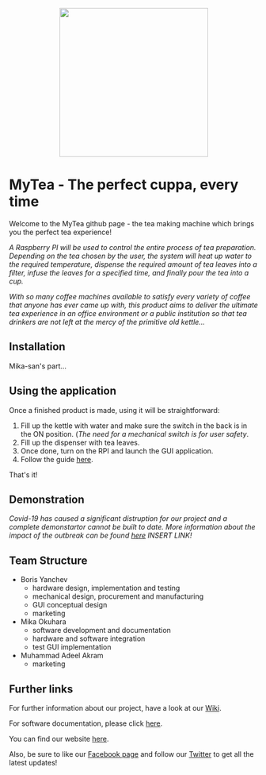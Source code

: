 <p align="center">
<img src="https://github.com/okuharaRR/RTEP5/blob/master/MyTeaLogo.png" width="300" />
</p>



# MyTea - The perfect cuppa, every time

Welcome to the MyTea github page - the tea making machine which brings you the perfect tea experience!

_A Raspberry PI will be used to control the entire process of tea preparation. Depending on the tea chosen by the user, the system will heat up water to the required temperature, dispense the required amount of tea leaves into a filter, infuse the leaves for a specified time, and finally pour the tea into a cup._

_With so many coffee machines available to satisfy every variety of coffee that anyone has ever came up with, this product aims to deliver the ultimate tea experience in an office environment or a public institution so that tea drinkers are not left at the mercy of the primitive old kettle..._

## Installation

Mika-san's part...

## Using the application

Once a finished product is made, using it will be straightforward:

1. Fill up the kettle with water and make sure the switch in the back is in the ON position. (_The need for a mechanical switch is for user safety_.
2. Fill up the dispenser with tea leaves.
3. Once done, turn on the RPI and launch the GUI application.
4. Follow the guide [here](https://github.com/okuharaRR/RTEP5/wiki/User-Manual).

That's it!

## Demonstration

_Covid-19 has caused a significant distruption for our project and a complete demonstartor cannot be built to date. More information about the impact of the outbreak can be found [here]() INSERT LINK!_


## Team Structure
* Boris Yanchev
   * hardware design, implementation and testing
   * mechanical design, procurement and manufacturing
   * GUI conceptual design
   * marketing
* Mika Okuhara
   * software development and documentation
   * hardware and software integration
   * test GUI implementation
* Muhammad Adeel Akram
   * marketing

## Further links

For further information about our project, have a look at our [Wiki](https://github.com/okuharaRR/RTEP5/wiki).

For software documentation, please click [here](https://okuhararr.github.io/RTEP5/).

You can find our website [here](https://rtesps.wixsite.com/mytea). 

Also, be sure to like our [Facebook page](https://www.facebook.com/MyTea-%E8%8C%B6-114110590136382/) and follow our [Twitter](https://twitter.com/MyTea76121892) to get all the latest updates!
